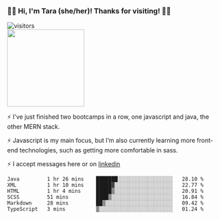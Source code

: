 ### 👋🏾 Hi, I'm Tara (she/her)! Thanks for visiting! 👋🏾
![visitors](https://visitor-badge.glitch.me/badge?page_id=qualmless)
<BR>
<img height="180em" src="https://github-readme-stats.vercel.app/api?username=qualmless&show_icons=true&hide_border=true&&count_private=true&include_all_commits=true" />

⚡️ I've just finished two bootcamps in a row, one javascript and java, the other MERN stack. 

⚡️ Javascript is my main focus, but I’m also currently learning more front-end technologies, such as getting more comfortable in sass. 

⚡️ I accept messages here or on <a href="https://www.linkedin.com/in/tarajdunmore/">linkedin</a>

<!--START_SECTION:waka-->

```text
Java         1 hr 26 mins    ███████░░░░░░░░░░░░░░░░░░   28.10 %
XML          1 hr 10 mins    █████▓░░░░░░░░░░░░░░░░░░░   22.77 %
HTML         1 hr 4 mins     █████▒░░░░░░░░░░░░░░░░░░░   20.91 %
SCSS         51 mins         ████▒░░░░░░░░░░░░░░░░░░░░   16.84 %
Markdown     28 mins         ██▒░░░░░░░░░░░░░░░░░░░░░░   09.42 %
TypeScript   3 mins          ▒░░░░░░░░░░░░░░░░░░░░░░░░   01.24 %
```

<!--END_SECTION:waka-->

<!--
**qualmless/qualmless** is a ✨ _special_ ✨ repository because its `README.md` (this file) appears on your GitHub profile.

Here are some ideas to get you started:
- 🔭 I’m currently working on ...
- 👯 I’m looking to collaborate on ...
- 🤔 I’m looking for help with ...
- 💬 Ask me about ...
- 📫 How to reach me: ...
- ⚡ Fun fact: ...
-->
